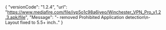 {
 "versionCode": "1.2.4",
 "url": "https://www.mediafire.com/file/iyp5o1c98a6iyeo/Winchester_VPN_Pro_v1.2.3.apk/file",
 "Message": "- removed Prohibited Application detection\n- Layout fixed to 5.5+ inch.."
 }
